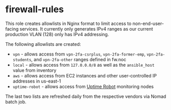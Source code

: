 # firewall-rules

This role creates allowlists in Nginx format to limit access to non-end-user-facing services. It currently only generates IPv4 ranges as our current production VLAN (128) only has IPv4 addressing.

The following allowlists are created:
- `vpn` - allows access from `vpn-2fa-csrplus`, `vpn-2fa-former-emp`, `vpn-2fa-students`, and `vpn-2fa-other` ranges defined in fw.noc
- `local` - allows access from `127.0.0.0/8` as well as the `ansible_host` value from inventory
- `aws` - allows access from EC2 instances and other user-controlled IP addresses in us-east-1
- `uptime-robot` - allows access from [Uptime Robot](https://uptimerobot.com/) monitoring nodes

The last two lists are refreshed daily from the respective vendors via Nomad batch job.
